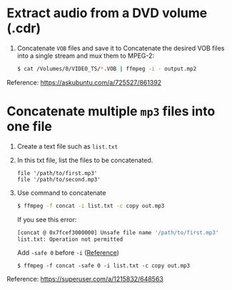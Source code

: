 # Extract audio from a DVD volume (.cdr)

1. Concatenate `VOB` files and save it to
   Concatenate the desired VOB files into a single stream and mux them to MPEG-2:
   ```bash
   $ cat /Volumes/0/VIDEO_TS/*.VOB | ffmpeg -i - output.mp2
   ```
Reference: https://askubuntu.com/a/725527/861392

# Concatenate multiple `mp3` files into one file

1. Create a text file such as `list.txt`
2. In this txt file, list the files to be concatenated.
   ```
   file '/path/to/first.mp3'
   file '/path/to/second.mp3'
   ```
3. Use command to concatenate
   ```bash
   $ ffmpeg -f concat -i list.txt -c copy out.mp3
   ```
   If you see this error:
   ```bash
   [concat @ 0x7fcef3000000] Unsafe file name '/path/to/first.mp3'
   list.txt: Operation not permitted
   ```
   Add `-safe 0` before `-i` ([Reference](https://stackoverflow.com/questions/38996925/ffmpeg-concat-unsafe-file-name#comment65345487_38996925))

   ```
   $ ffmpeg -f concat -safe 0 -i list.txt -c copy out.mp3
   ```
Reference: https://superuser.com/a/1215832/648563
   
